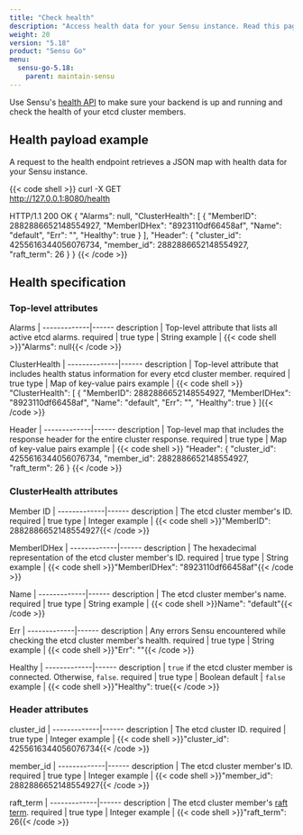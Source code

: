 ```yaml
---
title: "Check health"
description: "Access health data for your Sensu instance. Read this page to learn about the health information you can retrieve."
weight: 20
version: "5.18"
product: "Sensu Go"
menu: 
  sensu-go-5.18:
    parent: maintain-sensu
---
```


Use Sensu's [health API][1] to make sure your backend is up and running and check the health of your etcd cluster members.

## Health payload example

A request to the health endpoint retrieves a JSON map with health data for your Sensu instance.

{{< code shell >}}
curl -X GET \
http://127.0.0.1:8080/health

HTTP/1.1 200 OK
{
  "Alarms": null,
  "ClusterHealth": [
    {
      "MemberID": 2882886652148554927,
      "MemberIDHex": "8923110df66458af",
      "Name": "default",
      "Err": "",
      "Healthy": true
    }
  ],
  "Header": {
    "cluster_id": 4255616344056076734,
    "member_id": 2882886652148554927,
    "raft_term": 26
  }
}
{{< /code >}}


## Health specification

### Top-level attributes

Alarms       | 
-------------|------
description  | Top-level attribute that lists all active etcd alarms.
required     | true
type         | String
example      | {{< code shell >}}"Alarms": null{{< /code >}}

ClusterHealth | 
--------------|------
description   | Top-level attribute that includes health status information for every etcd cluster member.
required      | true
type          | Map of key-value pairs
example       | {{< code shell >}}
"ClusterHealth": [
    {
      "MemberID": 2882886652148554927,
      "MemberIDHex": "8923110df66458af",
      "Name": "default",
      "Err": "",
      "Healthy": true
    }
  ]{{< /code >}}

Header       | 
-------------|------
description  | Top-level map that includes the response header for the entire cluster response.
required     | true
type         | Map of key-value pairs
example      | {{< code shell >}}
"Header": {
    "cluster_id": 4255616344056076734,
    "member_id": 2882886652148554927,
    "raft_term": 26
  }
{{< /code >}}

### ClusterHealth attributes

Member ID    | 
-------------|------ 
description  | The etcd cluster member's ID.
required     | true
type         | Integer
example      | {{< code shell >}}"MemberID": 2882886652148554927{{< /code >}}

MemberIDHex  | 
-------------|------ 
description  | The hexadecimal representation of the etcd cluster member's ID.
required     | true
type         | String
example      | {{< code shell >}}"MemberIDHex": "8923110df66458af"{{< /code >}}

Name         | 
-------------|------ 
description  | The etcd cluster member's name.
required     | true
type         | String
example      | {{< code shell >}}Name": "default"{{< /code >}}

Err          | 
-------------|------ 
description  | Any errors Sensu encountered while checking the etcd cluster member's health.
required     | true
type         | String
example      | {{< code shell >}}"Err": ""{{< /code >}}

Healthy      | 
-------------|------ 
description  | `true` if the etcd cluster member is connected. Otherwise, `false`.
required     | true
type         | Boolean
default      | `false`
example      | {{< code shell >}}"Healthy": true{{< /code >}}

### Header attributes

cluster_id   | 
-------------|------ 
description  | The etcd cluster ID.
required     | true
type         | Integer
example      | {{< code shell >}}"cluster_id": 4255616344056076734{{< /code >}}

member_id    | 
-------------|------ 
description  | The etcd cluster member's ID.
required     | true
type         | Integer
example      | {{< code shell >}}"member_id": 2882886652148554927{{< /code >}}

raft_term    | 
-------------|------ 
description  | The etcd cluster member's [raft term][2].
required     | true
type         | Integer
example      | {{< code shell >}}"raft_term": 26{{< /code >}}


[1]: ../../../api/health/
[2]: https://etcd.io/docs/latest/learning/api/#response-header
